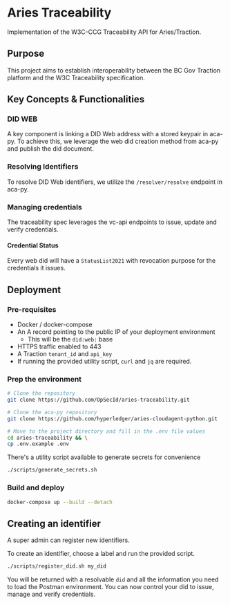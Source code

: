 # Aries Traceability

Implementation of the W3C-CCG Traceability API for Aries/Traction.

## Purpose

This project aims to establish interoperability between the BC Gov Traction platform and the W3C Traceability specification.

## Key Concepts & Functionalities

### DID WEB

A key component is linking a DID Web address with a stored keypair in aca-py. To achieve this, we leverage the web did creation method from aca-py and publish the did document.

### Resolving Identifiers

To resolve DID Web identifiers, we utilize the `/resolver/resolve` endpoint in aca-py.

### Managing credentials

The traceability spec leverages the vc-api endpoints to issue, update and verify credentials.

#### Credential Status

Every web did will have a `StatusList2021` with revocation purpose for the credentials it issues.


## Deployment

### Pre-requisites

- Docker / docker-compose
- An A record pointing to the public IP of your deployment environment
    - This will be the `did:web:` base
- HTTPS traffic enabled to 443
- A Traction `tenant_id` and `api_key`
- If running the provided utility script, `curl` and `jq` are required.

### Prep the environment

```bash
# Clone the repository
git clone https://github.com/OpSecId/aries-traceability.git

# Clone the aca-py repository
git clone https://github.com/hyperledger/aries-cloudagent-python.git

# Move to the project directory and fill in the .env file values
cd aries-traceability && \
cp .env.example .env

```

There's a utility script available to generate secrets for convenience
```bash
./scripts/generate_secrets.sh
```

### Build and deploy
```bash
docker-compose up --build --detach
```

## Creating an identifier
A super admin can register new identifiers.

To create an identifier, choose a label and run the provided script.
```bash
./scripts/register_did.sh my_did
```

You will be returned with a resolvable `did` and all the information you need to load the Postman environment. You can now control your did to issue, manage and verify credentials.

